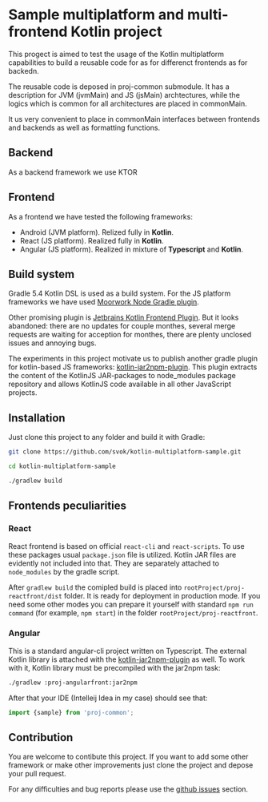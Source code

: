 # Sample multiplatform and multi-frontend Kotlin project

This progect is aimed to test the usage of the Kotlin multiplatform capabilities to build a
reusable code for as for differenct frontends as for backedn.

The reusable code is deposed in proj-common submodule. It has a description for JVM (jvmMain) and
JS (jsMain) archtectures, while the logics which is common for all architectures are placed in commonMain.

It us very convenient to place in commonMain interfaces between frontends and backends as well as formatting functions.

## Backend

As a backend framework we use KTOR

## Frontend

As a frontend we have tested the following frameworks:
- Android (JVM platform). Relized fully in **Kotlin**.
- React (JS platform). Realized fully in **Kotlin**.
- Angular (JS platform). Realized in mixture of **Typescript** and 
**Kotlin**.

## Build system

Gradle 5.4 Kotlin DSL is used as a build system. For the JS platform frameworks we have used
[Moorwork Node Gradle plugin](https://plugins.gradle.org/plugin/com.moowork.node).

Other promising plugin is [Jetbrains Kotlin Frontend Plugin](https://github.com/Kotlin/kotlin-frontend-plugin).
But it looks abandoned: there are no updates for couple monthes, several merge requests are waiting for acception for 
monthes, there are plenty unclosed issues and annoying bugs.

The experiments in this project motivate us to publish another gradle plugin for kotlin-based 
JS frameworks: [kotlin-jar2npm-plugin](https://github.com/svok/kotlin-jar2npm-plugin).
This plugin extracts the content of the KotlinJS JAR-packages to node_modules package repository
and allows KotlinJS code available in all other JavaScript projects.

## Installation

Just clone this project to any folder and build it with Gradle:

```bash
git clone https://github.com/svok/kotlin-multiplatform-sample.git

cd kotlin-multiplatform-sample

./gradlew build
```

## Frontends peculiarities

### React

React frontend is based on official `react-cli` and `react-scripts`. To use these packages
usual `package.json` file is utilized. Kotlin JAR files are evidently not included into that.
They are separately attached to `node_modules` by the gradle script.

After `gradlew build` the comipled build is placed into `rootProject/proj-reactfront/dist` folder.
It is ready for deployment in production mode. If you need some other modes you can prepare it yourself
with standard `npm run command` (for example, `npm start`) in the folder `rootProject/proj-reactfront`.

### Angular

This is a standard angular-cli project written on Typescript. The external Kotlin library is attached with
the [kotlin-jar2npm-plugin](https://github.com/svok/kotlin-jar2npm-plugin) as well. To work with it, Kotlin
library must be precompiled with the jar2npm task:
```bash
./gradlew :proj-angularfront:jar2npm
```
After that your IDE (Intelleij Idea in my case) should see that:
```typescript
import {sample} from 'proj-common';
```

## Contribution

You are welcome to contibute this project. If you want to add some other framework or make other improvements
just clone the project and depose your pull request.

For any difficulties and bug reports please use the [github issues](https://github.com/svok/kotlin-multiplatform-sample/issues)
section.
